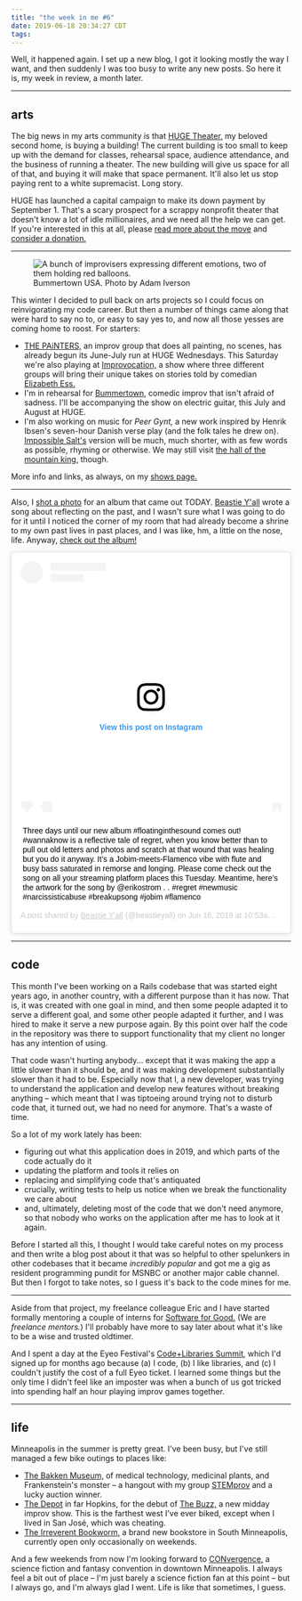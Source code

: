 ```yaml
---
title: "the week in me #6"
date: 2019-06-18 20:34:27 CDT
tags:         
---
```


Well, it happened again. I set up a new blog, I got it looking mostly the way
I want, and then
suddenly I was too busy to write any new posts.
So here it is, my week in review, a
month later. 

---

## arts

The big news in my arts community is that [HUGE Theater,][huge] my
beloved second home, is buying a building! The current building is too
small to keep up with the demand for classes, rehearsal space, audience
attendance, and the business of running a theater. The new building
will give us space for all of that, and buying it will make that
space permanent. It'll also let us stop paying rent to a white
supremacist. Long story. 

HUGE has launched a capital campaign to make its down payment by
September 1. That's a scary prospect for a scrappy nonprofit theater
that doesn't know a lot of idle millionaires, and we need all the
help we can get. If you're interested in this at all, please
[read more about the move][hugemove] and [consider a donation.][hugeleap]    

---


<figure>
  <img
    src="/images/bummertown-2019.jpg"
    alt="A bunch of improvisers expressing different emotions, two of them holding red balloons."
  >
  <figcaption>Bummertown USA. Photo by Adam Iverson</figcaption>
</figure>

This winter I decided to pull back on arts projects so I could focus
on reinvigorating my code career. But then a number of things came
along that were hard to say no to, or easy to say yes to, and now
all those yesses are coming home to roost. For starters:

- [THE PAiNTERS,][painters] an improv group that does all painting,
  no scenes, has already begun its June-July run at HUGE Wednesdays.
  This Saturday we're also playing at [Improvocation,][improvocation]
  a show where three different groups will bring their unique takes
  on stories told by comedian [Elizabeth Ess.][ess] 
- I'm in rehearsal for [Bummertown,][bummertown] comedic improv
  that isn't afraid of sadness. I'll be accompanying
  the show on electric guitar, this July and August at HUGE.       
- I'm also working on music for <cite>Peer Gynt,</cite> a new work
  inspired by Henrik Ibsen's seven-hour Danish verse play (and the
  folk tales he drew on). [Impossible Salt's][impossible salt] version
  will be much,
  much shorter, with as few words as possible, rhyming or otherwise.
  We may still
  visit [the hall of the mountain king,][mountain-king] though.

More info and links, as always, on my [shows page.][shows page] 

---

Also, I [shot a photo][wanna-know] for an album that came out TODAY.
[Beastie Y'all][beastie] wrote a song about reflecting on the
past, and I wasn't sure what I was going
to do for it until I noticed the corner of my room that had already
become a shrine to my own past lives in past places, and I was like,
hm, a little on the nose, life. Anyway, [check out the album!][floating]

<blockquote class="instagram-media" data-instgrm-captioned data-instgrm-permalink="https://www.instagram.com/p/Byx5yWwniD-/" data-instgrm-version="12" style=" background:#FFF; border:0; border-radius:3px; box-shadow:0 0 1px 0 rgba(0,0,0,0.5),0 1px 10px 0 rgba(0,0,0,0.15); margin: 1px; max-width:540px; min-width:326px; padding:0; width:99.375%; width:-webkit-calc(100% - 2px); width:calc(100% - 2px);"><div style="padding:16px;"> <a href="https://www.instagram.com/p/Byx5yWwniD-/" style=" background:#FFFFFF; line-height:0; padding:0 0; text-align:center; text-decoration:none; width:100%;" target="_blank"> <div style=" display: flex; flex-direction: row; align-items: center;"> <div style="background-color: #F4F4F4; border-radius: 50%; flex-grow: 0; height: 40px; margin-right: 14px; width: 40px;"></div> <div style="display: flex; flex-direction: column; flex-grow: 1; justify-content: center;"> <div style=" background-color: #F4F4F4; border-radius: 4px; flex-grow: 0; height: 14px; margin-bottom: 6px; width: 100px;"></div> <div style=" background-color: #F4F4F4; border-radius: 4px; flex-grow: 0; height: 14px; width: 60px;"></div></div></div><div style="padding: 19% 0;"></div> <div style="display:block; height:50px; margin:0 auto 12px; width:50px;"><svg width="50px" height="50px" viewBox="0 0 60 60" version="1.1" xmlns="https://www.w3.org/2000/svg" xmlns:xlink="https://www.w3.org/1999/xlink"><g stroke="none" stroke-width="1" fill="none" fill-rule="evenodd"><g transform="translate(-511.000000, -20.000000)" fill="#000000"><g><path d="M556.869,30.41 C554.814,30.41 553.148,32.076 553.148,34.131 C553.148,36.186 554.814,37.852 556.869,37.852 C558.924,37.852 560.59,36.186 560.59,34.131 C560.59,32.076 558.924,30.41 556.869,30.41 M541,60.657 C535.114,60.657 530.342,55.887 530.342,50 C530.342,44.114 535.114,39.342 541,39.342 C546.887,39.342 551.658,44.114 551.658,50 C551.658,55.887 546.887,60.657 541,60.657 M541,33.886 C532.1,33.886 524.886,41.1 524.886,50 C524.886,58.899 532.1,66.113 541,66.113 C549.9,66.113 557.115,58.899 557.115,50 C557.115,41.1 549.9,33.886 541,33.886 M565.378,62.101 C565.244,65.022 564.756,66.606 564.346,67.663 C563.803,69.06 563.154,70.057 562.106,71.106 C561.058,72.155 560.06,72.803 558.662,73.347 C557.607,73.757 556.021,74.244 553.102,74.378 C549.944,74.521 548.997,74.552 541,74.552 C533.003,74.552 532.056,74.521 528.898,74.378 C525.979,74.244 524.393,73.757 523.338,73.347 C521.94,72.803 520.942,72.155 519.894,71.106 C518.846,70.057 518.197,69.06 517.654,67.663 C517.244,66.606 516.755,65.022 516.623,62.101 C516.479,58.943 516.448,57.996 516.448,50 C516.448,42.003 516.479,41.056 516.623,37.899 C516.755,34.978 517.244,33.391 517.654,32.338 C518.197,30.938 518.846,29.942 519.894,28.894 C520.942,27.846 521.94,27.196 523.338,26.654 C524.393,26.244 525.979,25.756 528.898,25.623 C532.057,25.479 533.004,25.448 541,25.448 C548.997,25.448 549.943,25.479 553.102,25.623 C556.021,25.756 557.607,26.244 558.662,26.654 C560.06,27.196 561.058,27.846 562.106,28.894 C563.154,29.942 563.803,30.938 564.346,32.338 C564.756,33.391 565.244,34.978 565.378,37.899 C565.522,41.056 565.552,42.003 565.552,50 C565.552,57.996 565.522,58.943 565.378,62.101 M570.82,37.631 C570.674,34.438 570.167,32.258 569.425,30.349 C568.659,28.377 567.633,26.702 565.965,25.035 C564.297,23.368 562.623,22.342 560.652,21.575 C558.743,20.834 556.562,20.326 553.369,20.18 C550.169,20.033 549.148,20 541,20 C532.853,20 531.831,20.033 528.631,20.18 C525.438,20.326 523.257,20.834 521.349,21.575 C519.376,22.342 517.703,23.368 516.035,25.035 C514.368,26.702 513.342,28.377 512.574,30.349 C511.834,32.258 511.326,34.438 511.181,37.631 C511.035,40.831 511,41.851 511,50 C511,58.147 511.035,59.17 511.181,62.369 C511.326,65.562 511.834,67.743 512.574,69.651 C513.342,71.625 514.368,73.296 516.035,74.965 C517.703,76.634 519.376,77.658 521.349,78.425 C523.257,79.167 525.438,79.673 528.631,79.82 C531.831,79.965 532.853,80.001 541,80.001 C549.148,80.001 550.169,79.965 553.369,79.82 C556.562,79.673 558.743,79.167 560.652,78.425 C562.623,77.658 564.297,76.634 565.965,74.965 C567.633,73.296 568.659,71.625 569.425,69.651 C570.167,67.743 570.674,65.562 570.82,62.369 C570.966,59.17 571,58.147 571,50 C571,41.851 570.966,40.831 570.82,37.631"></path></g></g></g></svg></div><div style="padding-top: 8px;"> <div style=" color:#3897f0; font-family:Arial,sans-serif; font-size:14px; font-style:normal; font-weight:550; line-height:18px;"> View this post on Instagram</div></div><div style="padding: 12.5% 0;"></div> <div style="display: flex; flex-direction: row; margin-bottom: 14px; align-items: center;"><div> <div style="background-color: #F4F4F4; border-radius: 50%; height: 12.5px; width: 12.5px; transform: translateX(0px) translateY(7px);"></div> <div style="background-color: #F4F4F4; height: 12.5px; transform: rotate(-45deg) translateX(3px) translateY(1px); width: 12.5px; flex-grow: 0; margin-right: 14px; margin-left: 2px;"></div> <div style="background-color: #F4F4F4; border-radius: 50%; height: 12.5px; width: 12.5px; transform: translateX(9px) translateY(-18px);"></div></div><div style="margin-left: 8px;"> <div style=" background-color: #F4F4F4; border-radius: 50%; flex-grow: 0; height: 20px; width: 20px;"></div> <div style=" width: 0; height: 0; border-top: 2px solid transparent; border-left: 6px solid #f4f4f4; border-bottom: 2px solid transparent; transform: translateX(16px) translateY(-4px) rotate(30deg)"></div></div><div style="margin-left: auto;"> <div style=" width: 0px; border-top: 8px solid #F4F4F4; border-right: 8px solid transparent; transform: translateY(16px);"></div> <div style=" background-color: #F4F4F4; flex-grow: 0; height: 12px; width: 16px; transform: translateY(-4px);"></div> <div style=" width: 0; height: 0; border-top: 8px solid #F4F4F4; border-left: 8px solid transparent; transform: translateY(-4px) translateX(8px);"></div></div></div></a> <p style=" margin:8px 0 0 0; padding:0 4px;"> <a href="https://www.instagram.com/p/Byx5yWwniD-/" style=" color:#000; font-family:Arial,sans-serif; font-size:14px; font-style:normal; font-weight:normal; line-height:17px; text-decoration:none; word-wrap:break-word;" target="_blank">Three days until our new album #floatinginthesound comes out! #wannaknow is a reflective tale of regret, when you know better than to pull out old letters and photos and scratch at that wound that was healing but you do it anyway. It’s a Jobim-meets-Flamenco vibe with flute and busy bass saturated in remorse and longing. Please come check out the song on all your streaming platform places this Tuesday. Meantime, here’s the artwork for the song by @erikostrom . . #regret #newmusic #narcissisticabuse #breakupsong #jobim #flamenco</a></p> <p style=" color:#c9c8cd; font-family:Arial,sans-serif; font-size:14px; line-height:17px; margin-bottom:0; margin-top:8px; overflow:hidden; padding:8px 0 7px; text-align:center; text-overflow:ellipsis; white-space:nowrap;">A post shared by <a href="https://www.instagram.com/beastieyall/" style=" color:#c9c8cd; font-family:Arial,sans-serif; font-size:14px; font-style:normal; font-weight:normal; line-height:17px;" target="_blank"> Beastie Y’all</a> (@beastieyall) on <time style=" font-family:Arial,sans-serif; font-size:14px; line-height:17px;" datetime="2019-06-16T17:53:41+00:00">Jun 16, 2019 at 10:53am PDT</time></p></div></blockquote> <script async src="//www.instagram.com/embed.js"></script>

---

## code
     
This month I've been working on a Rails codebase that was started eight years
ago, in another country, with a different purpose than it has now. That is,
it was created with one goal in mind, and then some people adapted it
to serve a different goal, and some other people adapted it further,
and I was hired to make it serve a new purpose again. By this point
over half the code in the repository was there to support functionality
that my client no longer has any intention of using.

That code wasn't hurting anybody... except that it was making the app
a little slower than it should be, and it was making development
substantially slower than it had to be. Especially now that I, a new
developer, was trying to understand the application and develop new
features without breaking anything – which meant that I was tiptoeing
around trying not to disturb code that, it turned out, we had no need
for anymore. That's a waste of time.  

So a lot of my work lately has been:
- figuring out what this
application does in 2019, and which parts of the code actually
do it
- updating the platform and tools it relies on
- replacing
and simplifying code that's antiquated
- crucially, writing tests
to help us notice when we break the functionality we care about
- and, ultimately,
deleting most of the code that we don't need anymore, so that
nobody who works on the application after me has to look at it
again. 
   
Before I started all this, I thought I would take careful notes on my
process and then write a blog post about it that was so helpful to
other spelunkers in other codebases that it became *incredibly
popular* and got me a gig as resident programming pundit for MSNBC
or another major cable channel. But then I forgot to take notes,
so I guess it's back to the code mines for me.

---

Aside from that project, my freelance colleague Eric and I have started
formally mentoring a couple
of interns for [Software for Good.][sfg] (We are *freelance mentors.*)
I'll probably have more to say
later about what it's like to be a wise and trusted oldtimer. 

And I spent a day at the Eyeo Festival's
[Code+Libraries Summit,][code+libraries] which I'd signed up for months
ago because (a) I code, (b) I like libraries, and (c) I couldn't justify
the cost of a full Eyeo ticket. I learned some things but the only time I
didn't feel like an imposter was when a bunch of us got tricked into
spending half an hour playing improv games together. 

---

## life

Minneapolis in the summer is pretty great. I've been busy, but
I've still managed a few bike outings to places like:

- [The Bakken Museum,][bakken] of medical technology, medicinal plants,
  and Frankenstein's monster – a hangout with my group [STEMprov] and
  a lucky auction winner.   
- [The Depot] in far Hopkins, for the debut of [The Buzz,][The Buzz]
  a new midday improv show. This is the farthest west I've ever biked,
  except when I lived in San José, which was cheating.
- [The Irreverent Bookworm,][the irreverent bookworm] a brand new
  bookstore in South Minneapolis, currently open only occasionally
  on weekends.
 
And a few weekends from now I'm looking forward to
[CONvergence,][convergence] a science fiction and fantasy convention in
downtown Minneapolis. I always feel a bit out of place – I'm just barely
a science fiction fan at this point – but I always go, and I'm always
glad I went. Life is like that sometimes, I guess. 

[sfg]: https://www.softwareforgood.com/
[code+libraries]: http://eyeofestival.com/summit/

[HUGE]: http://www.hugetheater.com/ 
[hugemove]: http://www.hugetheater.com/donate/hugemove/
[hugeleap]: http://www.hugetheater.com/donate/capcam/
[painters]: https://www.facebook.com/ThePaintersImprov    
[ess]: https://www.elizabethess.com/
[improvocation]: https://www.facebook.com/events/2296702307209088/
[bummertown]: https://www.facebook.com/bummertown/
[impossible salt]: https://www.impossiblesalt.org/
[mountain-king]: https://www.youtube.com/watch?v=kLp_Hh6DKWc
[shows page]: https://www.erikostrom.com/arts/shows
[beastie]: https://beastieyall.bandcamp.com
[wanna-know]: https://www.instagram.com/p/Byx5yWwniD-/
[floating]: https://beastieyall.bandcamp.com/album/floating-in-the-sound

[bakken]: https://thebakken.org
[stemprov]: https://www.facebook.com/STEMprovMN/
[the irreverent bookworm]: https://irrevbooks.com
[The Depot]: http://www.thedepotcoffeehouse.com
[The Buzz]: https://www.facebook.com/TheBuzzImprov/
[convergence]: http://www.convergence-con.org
